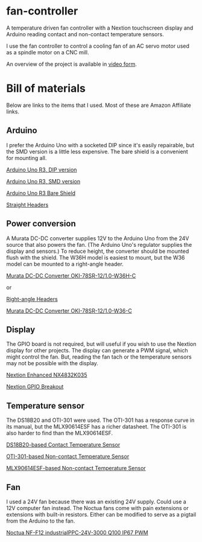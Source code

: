 # fan-controller
A temperature driven fan controller with a Nextion touchscreen display and Arduino reading contact and non-contact temperature sensors.

I use the fan controller to control a cooling fan of an AC servo motor used as a spindle motor on a CNC mill.

An overview of the project is available in [video form](https://www.youtube.com/watch?v=nkzJMKOuecU).


# Bill of materials

Below are links to the items that I used. Most of these are Amazon Affiliate links.

## Arduino
I prefer the Arduino Uno with a socketed DIP since it's easily repairable, but the SMD version is a little less expensive. The bare shield is a convenient for mounting all.

[Arduino Uno R3, DIP version](https://amzn.to/2Ekh8hU)

[Arduino Uno R3, SMD version](https://amzn.to/3jF4XfJ)

[Arduino Uno R3 Bare Shield](https://amzn.to/3hA0Lfq)

[Straight Headers](https://amzn.to/2ZXLKOt)



## Power conversion
A Murata DC-DC converter supplies 12V to the Arduino Uno from the 24V source that also powers the fan. (The Arduino Uno's regulator supplies the display and sensors.) To reduce height, the converter should be mounted flush with the shield. The W36H model is easiest to mount, but the W36 model can be mounted to a right-angle header.

[Murata DC-DC Converter OKI-78SR-12/1.0-W36H-C](https://www.digikey.com/product-detail/en/murata-power-solutions-inc/OKI-78SR-12-1-0-W36H-C/811-3294-ND/6817699)

or 

[Right-angle Headers](https://amzn.to/39v0EPC)

[Murata DC-DC Converter OKI-78SR-12/1.0-W36-C](https://www.digikey.com/product-detail/en/murata-power-solutions-inc/OKI-78SR-12-1-0-W36-C/811-3293-ND/6817698)



## Display
The GPIO board is not required, but will useful if you wish to use the Nextion display for other projects. The display can generate a PWM signal, which might control the fan. But, reading the fan tach or the temperature sensors may not be possible with the display.

[Nextion Enhanced NX4832K035](https://amzn.to/2BzLn3o)

[Nextion GPIO Breakout](https://amzn.to/300HcXz)



## Temperature sensor
The DS18B20 and OTI-301 were used. The OTI-301 has a response curve in its manual, but the MLX90614ESF has a richer datasheet. The OTI-301 is also harder to find than the MLX90614ESF.

[DS18B20-based Contact Temperature Sensor](https://amzn.to/32WuU4u)

[OTI-301-based Non-contact Temperature Sensor](https://amzn.to/32WzyzE)

[MLX90614ESF-based Non-contact Temperature Sensor](https://amzn.to/2CQswS5)



## Fan
I used a 24V fan because there was an existing 24V supply. Could use a 12V computer fan instead. The Noctua fans come with pain extensions or extensions with built-in resistors. Either can be modified to serve as a pigtail from the Arduino to the fan.

[Noctua NF-F12 industrialPPC-24V-3000 Q100 IP67 PWM](https://amzn.to/3g4mzQ6)

